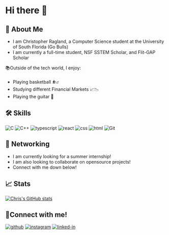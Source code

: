 # Hi there 👋

## 🚀 About Me

- I am Christopher Ragland, a Computer Science student at the University of South Florida (Go Bulls)
- I am currently a full-time student, NSF SSTEM Scholar, and Flit-GAP Scholar

📚Outside of the tech world, I enjoy:

- Playing basketball ⛹️‍♂️
- Studying different Financial Markets 📈📉
- Playing the guitar 🎸

## 🛠 Skills
![C](https://img.shields.io/badge/C-000000?style=for-the-badge&logo=C&logoColor=white)
![C++](https://img.shields.io/badge/cplusplus-000000?style=for-the-badge&logo=C++&logoColor=white)
![typescript](https://img.shields.io/badge/TypeScript-000000?style=for-the-badge&logo=typescript&logoColor=white)
![react](https://img.shields.io/badge/React-000000?style=for-the-badge&logo=react&logoColor=white)
![css](https://img.shields.io/badge/CSS3-000000?style=for-the-badge&logo=css3&logoColor=white)
![html](https://img.shields.io/badge/HTML5-000000?style=for-the-badge&logo=html5&logoColor=white)
![Git](https://img.shields.io/badge/Git-000000?style=for-the-badge&logo=git&logoColor=white)

## 📝 Networking
- I am currently looking for a summer internship!
- I am also looking to collaborate on opensource projects!
- Connect with me down below!

## 📈 Stats
[![Chris's GitHub stats](https://github-readme-stats.vercel.app/api?username=raglandc)](https://github.com/raglandc/github-readme-stats)

## 🔗Connect with me!
[![github](https://img.shields.io/badge/GitHub-000000?style=for-the-badge&logo=GitHub&logoColor=white)](https://github.com/raglandc)
[![instagram](https://img.shields.io/badge/Instagram-000000?style=for-the-badge&logo=Instagram&logoColor=pink)](https://www.instagram.com/chris_ragland)
[![linked-in](https://img.shields.io/badge/LinkedIn-000000?style=for-the-badge&logo=LinkedIn&logoColor=blue)](https://www.linkedin.com/in/chris-ragland-42461a1b4/)


<!--
Here are some ideas to get you started:
- 🔭 I’m currently working on ...
- 🌱 I’m currently learning ...
- 👯 I’m looking to collaborate on ...
- 🤔 I’m looking for help with ...
- 💬 Ask me about ...
- 📫 How to reach me: ...
- 😄 Pronouns: ...
- ⚡ Fun fact: ...
-->
